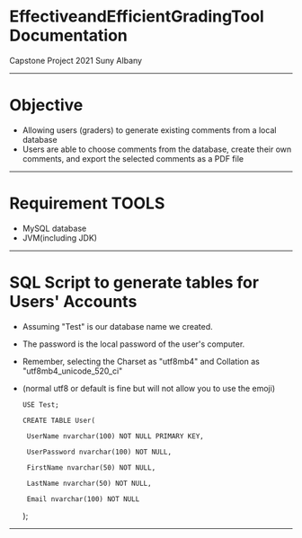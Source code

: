 # EffectiveandEfficientGradingTool Documentation 
Capstone Project 2021 Suny Albany

--------

# Objective
- Allowing users (graders) to generate existing comments from a local database
- Users are able to choose comments from the database, create their own comments, and export the selected comments as a PDF file

-----------------

# Requirement TOOLS
- MySQL database
- JVM(including JDK)

--------------------------

# SQL Script to generate tables for Users' Accounts 

- Assuming "Test" is our database name we created. 
- The password is the local password of the user's computer.
- Remember, selecting the Charset as "utf8mb4" and Collation as "utf8mb4_unicode_520_ci"
- (normal utf8 or default is fine but will not allow you to use the emoji)

      USE Test;

      CREATE TABLE User(

       UserName nvarchar(100) NOT NULL PRIMARY KEY,

       UserPassword nvarchar(100) NOT NULL,

       FirstName nvarchar(50) NOT NULL,

       LastName nvarchar(50) NOT NULL,

       Email nvarchar(100) NOT NULL

	);  

----------------
